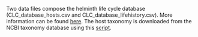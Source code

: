 Two data files compose the helminth life cycle database (CLC_database_hosts.csv and CLC_database_lifehistory.csv). More information can be found [here](http://onlinelibrary.wiley.com/doi/10.1002/ecy.1680/suppinfo). The host taxonomy is downloaded from the NCBI taxonomy database using this [script](../get_taxonomy/get_clean_host_taxonomy.md).
